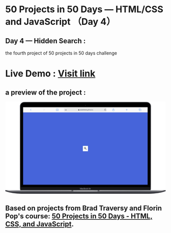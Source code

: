 # 50 Projects in 50 Days — HTML/CSS and JavaScript （Day 4）
## Day 4 — Hidden Search :

the fourth project of 50 projects in 50 days challenge

# Live Demo : <a href="https://abdellahak.github.io/50projects50days-Day4/">Visit link</a>

## a preview of the project :

![](https://github.com/abdellahak/50projects50days-Day3/blob/main/Day4Project.gif)

## Based on projects from Brad Traversy and Florin Pop's course: <a href="https://50projects50days.com">50 Projects in 50 Days - HTML, CSS, and JavaScript</a>.
